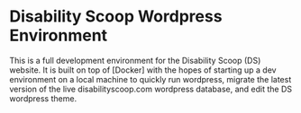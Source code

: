 # Disability Scoop Wordpress Environment

This is a full development environment for the Disability Scoop (DS) website. It is built on top of [Docker] with the hopes of starting up a dev environment on a local machine to quickly run wordpress, migrate the latest version of the live disabilityscoop.com wordpress database, and edit the DS wordpress theme.

